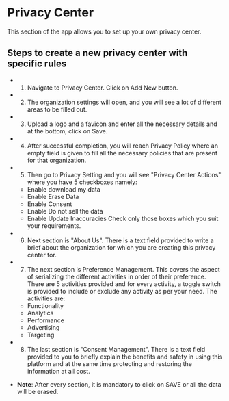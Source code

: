 # Privacy Center
This section of the app allows you to set up your own privacy center. 

## Steps to create a new privacy center with specific rules
- 1. Navigate to Privacy Center. Click on Add New button. 
- 2. The organization settings will open, and you will see a lot of different areas to be filled out. 
- 3. Upload a logo and a favicon and enter all the necessary details and at the bottom, click on Save. 
- 4. After successful completion, you will reach Privacy Policy where an empty field is given to fill all the necessary policies that are present for that organization. 
- 5. Then go to Privacy Setting and you will see "Privacy Center Actions" where you have 5 checkboxes namely:
    - Enable download my data 
    - Enable Erase Data 
    - Enable Consent 
    - Enable Do not sell the data 
    - Enable Update Inaccuracies
Check only those boxes which you suit your requirements. 

- 6. Next section is "About Us". There is a text field provided to write a brief about the organization for which you are creating this privacy center for. 
- 7. The next section is Preference Management. This covers the aspect of serializing the different activities in order of their preference. There are 5 activities provided and for every activity, a toggle switch is provided to include or exclude any activity as per your need. The activities are:
    - Functionality 
    - Analytics 
    - Performance 
    - Advertising 
    - Targeting 
- 8. The last section is "Consent Management". There is a text field provided to you to briefly explain the benefits and safety in using this platform and at the same time protecting and restoring the information at all cost.

- **Note**: After every section, it is mandatory to click on SAVE or all the data will be erased.